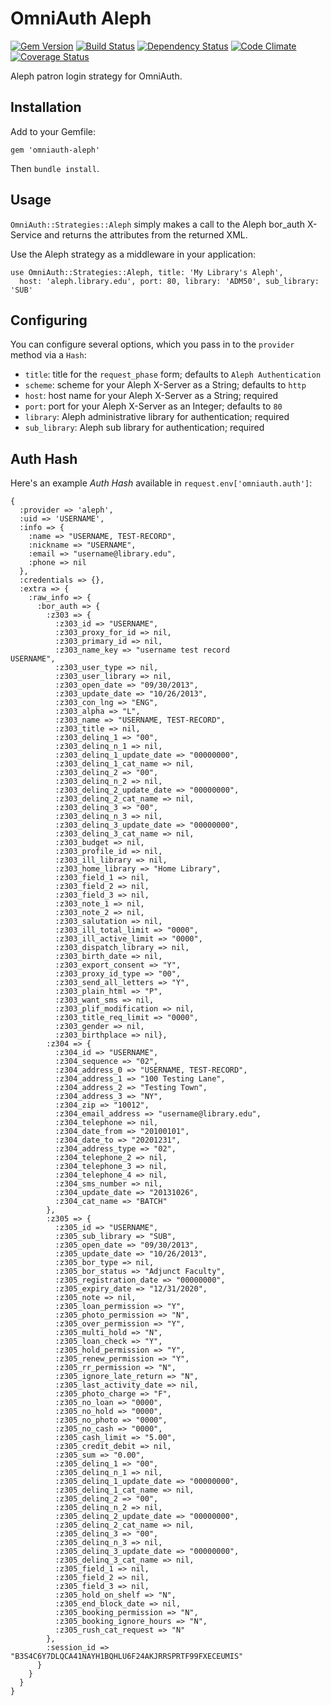# OmniAuth Aleph
[![Gem Version](https://badge.fury.io/rb/omniauth-aleph.png)](http://badge.fury.io/rb/omniauth-aleph)
[![Build Status](https://api.travis-ci.org/NYULibraries/omniauth-aleph.png?branch=master)](https://travis-ci.org/NYULibraries/omniauth-aleph)
[![Dependency Status](https://gemnasium.com/NYULibraries/omniauth-aleph.png)](https://gemnasium.com/NYULibraries/omniauth-aleph)
[![Code Climate](https://codeclimate.com/github/NYULibraries/omniauth-aleph.png)](https://codeclimate.com/github/NYULibraries/omniauth-aleph)
[![Coverage Status](https://coveralls.io/repos/NYULibraries/omniauth-aleph/badge.png?branch=master)](https://coveralls.io/r/NYULibraries/omniauth-aleph)

Aleph patron login strategy for OmniAuth.

## Installation
Add to your Gemfile:

    gem 'omniauth-aleph'

Then `bundle install`.

## Usage
`OmniAuth::Strategies::Aleph` simply makes a call to the Aleph bor_auth X-Service and
returns the attributes from the returned XML.

Use the Aleph strategy as a middleware in your application:

    use OmniAuth::Strategies::Aleph, title: 'My Library's Aleph',
      host: 'aleph.library.edu', port: 80, library: 'ADM50', sub_library: 'SUB'

## Configuring
You can configure several options, which you pass in to the `provider` method via a `Hash`:

- `title`: title for the `request_phase` form; defaults to `Aleph Authentication`
- `scheme`: scheme for your Aleph X-Server as a String; defaults to `http`
- `host`: host name for your Aleph X-Server as a String; required
- `port`: port for your Aleph X-Server as an Integer; defaults to `80`
- `library`: Aleph administrative library for authentication; required
- `sub_library`: Aleph sub library for authentication; required

## Auth Hash
Here's an example _Auth Hash_ available in `request.env['omniauth.auth']`:

    {
      :provider => 'aleph',
      :uid => 'USERNAME',
      :info => {
        :name => "USERNAME, TEST-RECORD",
        :nickname => "USERNAME",
        :email => "username@library.edu",
        :phone => nil
      },
      :credentials => {},
      :extra => {
        :raw_info => {
          :bor_auth => {
            :z303 => {
              :z303_id => "USERNAME",
              :z303_proxy_for_id => nil,
              :z303_primary_id => nil,
              :z303_name_key => "username test record                     USERNAME",
              :z303_user_type => nil,
              :z303_user_library => nil,
              :z303_open_date => "09/30/2013",
              :z303_update_date => "10/26/2013",
              :z303_con_lng => "ENG",
              :z303_alpha => "L",
              :z303_name => "USERNAME, TEST-RECORD",
              :z303_title => nil,
              :z303_delinq_1 => "00",
              :z303_delinq_n_1 => nil,
              :z303_delinq_1_update_date => "00000000",
              :z303_delinq_1_cat_name => nil,
              :z303_delinq_2 => "00",
              :z303_delinq_n_2 => nil,
              :z303_delinq_2_update_date => "00000000",
              :z303_delinq_2_cat_name => nil,
              :z303_delinq_3 => "00",
              :z303_delinq_n_3 => nil,
              :z303_delinq_3_update_date => "00000000",
              :z303_delinq_3_cat_name => nil,
              :z303_budget => nil,
              :z303_profile_id => nil,
              :z303_ill_library => nil,
              :z303_home_library => "Home Library",
              :z303_field_1 => nil,
              :z303_field_2 => nil,
              :z303_field_3 => nil,
              :z303_note_1 => nil,
              :z303_note_2 => nil,
              :z303_salutation => nil,
              :z303_ill_total_limit => "0000",
              :z303_ill_active_limit => "0000",
              :z303_dispatch_library => nil,
              :z303_birth_date => nil,
              :z303_export_consent => "Y",
              :z303_proxy_id_type => "00",
              :z303_send_all_letters => "Y",
              :z303_plain_html => "P",
              :z303_want_sms => nil,
              :z303_plif_modification => nil,
              :z303_title_req_limit => "0000",
              :z303_gender => nil,
              :z303_birthplace => nil},
            :z304 => {
              :z304_id => "USERNAME",
              :z304_sequence => "02",
              :z304_address_0 => "USERNAME, TEST-RECORD",
              :z304_address_1 => "100 Testing Lane",
              :z304_address_2 => "Testing Town",
              :z304_address_3 => "NY",
              :z304_zip => "10012",
              :z304_email_address => "username@library.edu",
              :z304_telephone => nil,
              :z304_date_from => "20100101",
              :z304_date_to => "20201231",
              :z304_address_type => "02",
              :z304_telephone_2 => nil,
              :z304_telephone_3 => nil,
              :z304_telephone_4 => nil,
              :z304_sms_number => nil,
              :z304_update_date => "20131026",
              :z304_cat_name => "BATCH"
            },
            :z305 => {
              :z305_id => "USERNAME",
              :z305_sub_library => "SUB",
              :z305_open_date => "09/30/2013",
              :z305_update_date => "10/26/2013",
              :z305_bor_type => nil,
              :z305_bor_status => "Adjunct Faculty",
              :z305_registration_date => "00000000",
              :z305_expiry_date => "12/31/2020",
              :z305_note => nil,
              :z305_loan_permission => "Y",
              :z305_photo_permission => "N",
              :z305_over_permission => "Y",
              :z305_multi_hold => "N",
              :z305_loan_check => "Y",
              :z305_hold_permission => "Y",
              :z305_renew_permission => "Y",
              :z305_rr_permission => "N",
              :z305_ignore_late_return => "N",
              :z305_last_activity_date => nil,
              :z305_photo_charge => "F",
              :z305_no_loan => "0000",
              :z305_no_hold => "0000",
              :z305_no_photo => "0000",
              :z305_no_cash => "0000",
              :z305_cash_limit => "5.00",
              :z305_credit_debit => nil,
              :z305_sum => "0.00",
              :z305_delinq_1 => "00",
              :z305_delinq_n_1 => nil,
              :z305_delinq_1_update_date => "00000000",
              :z305_delinq_1_cat_name => nil,
              :z305_delinq_2 => "00",
              :z305_delinq_n_2 => nil,
              :z305_delinq_2_update_date => "00000000",
              :z305_delinq_2_cat_name => nil,
              :z305_delinq_3 => "00",
              :z305_delinq_n_3 => nil,
              :z305_delinq_3_update_date => "00000000",
              :z305_delinq_3_cat_name => nil,
              :z305_field_1 => nil,
              :z305_field_2 => nil,
              :z305_field_3 => nil,
              :z305_hold_on_shelf => "N",
              :z305_end_block_date => nil,
              :z305_booking_permission => "N",
              :z305_booking_ignore_hours => "N",
              :z305_rush_cat_request => "N"
            },
            :session_id => "B3S4C6Y7DLQCA41NAYH1BQHLU6F24AKJRRSPRTF99FXECEUMIS"
          }
        }
      }
    }
